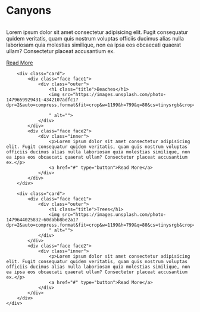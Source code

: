 <!DOCTYPE html>
<html lang="en">
<head>
    <meta charset="UTF-8">
    <meta http-equiv="X-UA-Compatible" content="IE=edge">
    <meta name="viewport" content="width=device-width, initial-scale=1.0">
    <link rel="stylesheet" href="styles.css">
    <title>Responsive Card with a Glowing Hover Effect</title>
</head>
<body>
    <div class="container">
        <div class="card">
            <div class="face face1">
                <div class="outer">
                    <h1 class="title">Canyons</h1>
                    <img src="https://images.unsplash.com/photo-1479660656269-197ebb83b540?dpr=2&auto=compress,format&fit=crop&w=1199&h=798&q=80&cs=tinysrgb&crop=
                    " alt="">
                </div>
            </div>
            <div class="face face2">
                <div class="inner">
                    <p>Lorem ipsum dolor sit amet consectetur adipisicing elit. Fugit consequatur quidem veritatis, quam quis nostrum voluptas officiis ducimus alias nulla laboriosam quia molestias similique, non ea ipsa eos obcaecati quaerat ullam? Consectetur placeat accusantium ex.</p>
                    <a href="#" type="button">Read More</a>
                </div>
            </div>
        </div>

        <div class="card">
            <div class="face face1">
                <div class="outer">
                    <h1 class="title">Beaches</h1>
                    <img src="https://images.unsplash.com/photo-1479659929431-4342107adfc1?dpr=2&auto=compress,format&fit=crop&w=1199&h=799&q=80&cs=tinysrgb&crop=

                    " alt="">
                </div>
            </div>
            <div class="face face2">
                <div class="inner">
                    <p>Lorem ipsum dolor sit amet consectetur adipisicing elit. Fugit consequatur quidem veritatis, quam quis nostrum voluptas officiis ducimus alias nulla laboriosam quia molestias similique, non ea ipsa eos obcaecati quaerat ullam? Consectetur placeat accusantium ex.</p>
                    <a href="#" type="button">Read More</a>
                </div>
            </div>
        </div>

        <div class="card">
            <div class="face face1">
                <div class="outer">
                    <h1 class="title">Trees</h1>
                    <img src="https://images.unsplash.com/photo-1479644025832-60dabb8be2a1?dpr=2&auto=compress,format&fit=crop&w=1199&h=799&q=80&cs=tinysrgb&crop=
                    " alt="">
                </div>
            </div>
            <div class="face face2">
                <div class="inner">
                    <p>Lorem ipsum dolor sit amet consectetur adipisicing elit. Fugit consequatur quidem veritatis, quam quis nostrum voluptas officiis ducimus alias nulla laboriosam quia molestias similique, non ea ipsa eos obcaecati quaerat ullam? Consectetur placeat accusantium ex.</p>
                    <a href="#" type="button">Read More</a>
                </div>
            </div>
        </div>
    </div>
</body>
</html>
